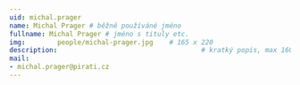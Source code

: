 ```yaml
---
uid: michal.prager
name: Michal Prager	# běžně používáné jméno
fullname: Michal Prager # jméno s tituly etc.
img: 		people/michal-prager.jpg    # 165 x 220
description:            	        			# kratký popis, max 160 znaků
mail:
- michal.prager@pirati.cz
---
```

